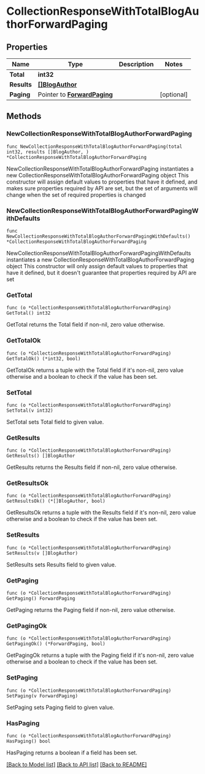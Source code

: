 # CollectionResponseWithTotalBlogAuthorForwardPaging

## Properties

Name | Type | Description | Notes
------------ | ------------- | ------------- | -------------
**Total** | **int32** |  | 
**Results** | [**[]BlogAuthor**](BlogAuthor.md) |  | 
**Paging** | Pointer to [**ForwardPaging**](ForwardPaging.md) |  | [optional] 

## Methods

### NewCollectionResponseWithTotalBlogAuthorForwardPaging

`func NewCollectionResponseWithTotalBlogAuthorForwardPaging(total int32, results []BlogAuthor, ) *CollectionResponseWithTotalBlogAuthorForwardPaging`

NewCollectionResponseWithTotalBlogAuthorForwardPaging instantiates a new CollectionResponseWithTotalBlogAuthorForwardPaging object
This constructor will assign default values to properties that have it defined,
and makes sure properties required by API are set, but the set of arguments
will change when the set of required properties is changed

### NewCollectionResponseWithTotalBlogAuthorForwardPagingWithDefaults

`func NewCollectionResponseWithTotalBlogAuthorForwardPagingWithDefaults() *CollectionResponseWithTotalBlogAuthorForwardPaging`

NewCollectionResponseWithTotalBlogAuthorForwardPagingWithDefaults instantiates a new CollectionResponseWithTotalBlogAuthorForwardPaging object
This constructor will only assign default values to properties that have it defined,
but it doesn't guarantee that properties required by API are set

### GetTotal

`func (o *CollectionResponseWithTotalBlogAuthorForwardPaging) GetTotal() int32`

GetTotal returns the Total field if non-nil, zero value otherwise.

### GetTotalOk

`func (o *CollectionResponseWithTotalBlogAuthorForwardPaging) GetTotalOk() (*int32, bool)`

GetTotalOk returns a tuple with the Total field if it's non-nil, zero value otherwise
and a boolean to check if the value has been set.

### SetTotal

`func (o *CollectionResponseWithTotalBlogAuthorForwardPaging) SetTotal(v int32)`

SetTotal sets Total field to given value.


### GetResults

`func (o *CollectionResponseWithTotalBlogAuthorForwardPaging) GetResults() []BlogAuthor`

GetResults returns the Results field if non-nil, zero value otherwise.

### GetResultsOk

`func (o *CollectionResponseWithTotalBlogAuthorForwardPaging) GetResultsOk() (*[]BlogAuthor, bool)`

GetResultsOk returns a tuple with the Results field if it's non-nil, zero value otherwise
and a boolean to check if the value has been set.

### SetResults

`func (o *CollectionResponseWithTotalBlogAuthorForwardPaging) SetResults(v []BlogAuthor)`

SetResults sets Results field to given value.


### GetPaging

`func (o *CollectionResponseWithTotalBlogAuthorForwardPaging) GetPaging() ForwardPaging`

GetPaging returns the Paging field if non-nil, zero value otherwise.

### GetPagingOk

`func (o *CollectionResponseWithTotalBlogAuthorForwardPaging) GetPagingOk() (*ForwardPaging, bool)`

GetPagingOk returns a tuple with the Paging field if it's non-nil, zero value otherwise
and a boolean to check if the value has been set.

### SetPaging

`func (o *CollectionResponseWithTotalBlogAuthorForwardPaging) SetPaging(v ForwardPaging)`

SetPaging sets Paging field to given value.

### HasPaging

`func (o *CollectionResponseWithTotalBlogAuthorForwardPaging) HasPaging() bool`

HasPaging returns a boolean if a field has been set.


[[Back to Model list]](../README.md#documentation-for-models) [[Back to API list]](../README.md#documentation-for-api-endpoints) [[Back to README]](../README.md)


